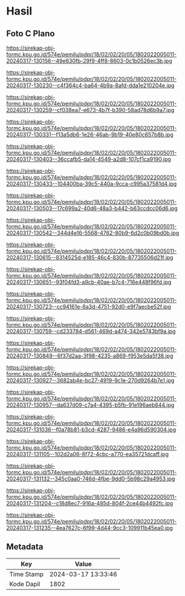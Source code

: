 # Hasil

## Foto C Plano

https://sirekap-obj-formc.kpu.go.id/574e/pemilu/pdpr/18/02/02/20/05/1802022005011-20240317-130156--49e630fb-29f9-4ff8-8603-0c1b0526ec3b.jpg

https://sirekap-obj-formc.kpu.go.id/574e/pemilu/pdpr/18/02/02/20/05/1802022005011-20240317-130230--c4f364c4-ba64-4b9a-8afd-dda1e210204e.jpg

https://sirekap-obj-formc.kpu.go.id/574e/pemilu/pdpr/18/02/02/20/05/1802022005011-20240317-130259--cf038ea7-e673-4b7f-b390-58ad78d6b9a7.jpg

https://sirekap-obj-formc.kpu.go.id/574e/pemilu/pdpr/18/02/02/20/05/1802022005011-20240317-130331--f13a5db6-1e26-46ab-9b19-40e80c657b8b.jpg

https://sirekap-obj-formc.kpu.go.id/574e/pemilu/pdpr/18/02/02/20/05/1802022005011-20240317-130403--36ccafb5-da14-4549-a2d8-107cf1ca9190.jpg

https://sirekap-obj-formc.kpu.go.id/574e/pemilu/pdpr/18/02/02/20/05/1802022005011-20240317-130433--104400ba-39c5-440a-9cca-c995a37581d4.jpg

https://sirekap-obj-formc.kpu.go.id/574e/pemilu/pdpr/18/02/02/20/05/1802022005011-20240317-130503--17c699a2-40d6-48a3-b442-b63ccdcc06d6.jpg

https://sirekap-obj-formc.kpu.go.id/574e/pemilu/pdpr/18/02/02/20/05/1802022005011-20240317-130542--344d4e16-5568-4762-80b9-6d2c0b09bd0b.jpg

https://sirekap-obj-formc.kpu.go.id/574e/pemilu/pdpr/18/02/02/20/05/1802022005011-20240317-130615--8314525d-e185-46c4-830b-87735506d21f.jpg

https://sirekap-obj-formc.kpu.go.id/574e/pemilu/pdpr/18/02/02/20/05/1802022005011-20240317-130651--93f04fd3-a9cb-40ae-b7c4-716e448f96fd.jpg

https://sirekap-obj-formc.kpu.go.id/574e/pemilu/pdpr/18/02/02/20/05/1802022005011-20240317-130723--cc94161e-8a3d-4751-92d0-e9f7aecbe52f.jpg

https://sirekap-obj-formc.kpu.go.id/574e/pemilu/pdpr/18/02/02/20/05/1802022005011-20240317-130759--cd233784-d561-469d-a474-342e5743bf9a.jpg

https://sirekap-obj-formc.kpu.go.id/574e/pemilu/pdpr/18/02/02/20/05/1802022005011-20240317-130849--6f37d2aa-3f98-4235-a869-f953e5da5f38.jpg

https://sirekap-obj-formc.kpu.go.id/574e/pemilu/pdpr/18/02/02/20/05/1802022005011-20240317-130927--3682ab4e-bc27-4919-9c1e-270d9264b7e1.jpg

https://sirekap-obj-formc.kpu.go.id/574e/pemilu/pdpr/18/02/02/20/05/1802022005011-20240317-130957--da637d09-c7a4-4395-b5fb-91e196aeb844.jpg

https://sirekap-obj-formc.kpu.go.id/574e/pemilu/pdpr/18/02/02/20/05/1802022005011-20240317-131036--f0a78b81-b3cd-4287-9486-e4a96d590304.jpg

https://sirekap-obj-formc.kpu.go.id/574e/pemilu/pdpr/18/02/02/20/05/1802022005011-20240317-131105--102d2a06-8f72-4cbc-a770-ea35721dcaff.jpg

https://sirekap-obj-formc.kpu.go.id/574e/pemilu/pdpr/18/02/02/20/05/1802022005011-20240317-131132--345c0aa0-746d-4fbe-9dd0-5b98c29a4953.jpg

https://sirekap-obj-formc.kpu.go.id/574e/pemilu/pdpr/18/02/02/20/05/1802022005011-20240317-131204--c18d8ec7-916a-485d-804f-2ce44b4492fc.jpg

https://sirekap-obj-formc.kpu.go.id/574e/pemilu/pdpr/18/02/02/20/05/1802022005011-20240317-131235--4ea7627c-6f99-4d44-9cc3-109911b45ea0.jpg


## Metadata

| Key        | Value               |
| ---------- | ------------------- |
| Time Stamp | 2024-03-17 13:33:46 |
| Kode Dapil | 1802                |



